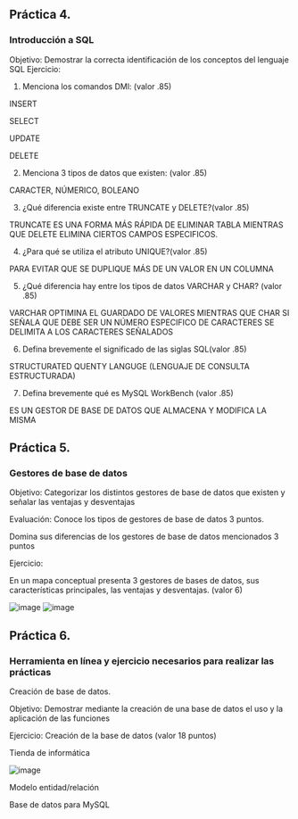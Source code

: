## Práctica 4.
### Introducción a SQL
Objetivo: Demostrar la correcta identificación de los conceptos del lenguaje SQL
Ejercicio:

1. Menciona los comandos DMl: (valor .85)

INSERT

SELECT

UPDATE

DELETE

2. Menciona 3 tipos de datos que existen: (valor .85)

CARACTER, NÚMERICO, BOLEANO

3. ¿Qué diferencia existe entre TRUNCATE y DELETE?(valor .85)

TRUNCATE ES UNA FORMA MÁS RÁPIDA DE ELIMINAR TABLA MIENTRAS QUE DELETE ELIMINA CIERTOS CAMPOS ESPECIFICOS.

4. ¿Para qué se utiliza el atributo UNIQUE?(valor .85)

PARA EVITAR QUE SE DUPLIQUE MÁS DE UN VALOR EN UN COLUMNA

5. ¿Qué diferencia hay entre los tipos de datos VARCHAR y CHAR? (valor .85)

VARCHAR OPTIMINA EL GUARDADO DE VALORES MIENTRAS QUE CHAR SI SEÑALA QUE DEBE SER UN NÚMERO ESPECIFICO DE CARACTERES SE DELIMITA A LOS CARACTERES SEÑALADOS

6. Defina brevemente el significado de las siglas SQL(valor .85)

STRUCTURATED QUENTY LANGUGE (LENGUAJE DE CONSULTA ESTRUCTURADA)

7. Defina brevemente qué es MySQL WorkBench (valor .85)

ES UN GESTOR DE BASE DE DATOS QUE ALMACENA Y MODIFICA LA MISMA


## Práctica 5.
### Gestores de base de datos

Objetivo: Categorizar los distintos gestores de base de datos que existen y señalar las
ventajas y desventajas

Evaluación: Conoce los tipos de gestores de base de datos 3 puntos.

Domina sus diferencias de los gestores de base de datos mencionados 3 puntos

Ejercicio:

En un mapa conceptual presenta 3 gestores de bases de datos, sus características
principales, las ventajas y desventajas. (valor 6)

![image](https://user-images.githubusercontent.com/91554777/170415427-e2b7321b-a97f-43b0-ac24-6e506c307e6b.png)
![image](https://user-images.githubusercontent.com/101658619/170519660-ab6b5a22-b834-4006-8ceb-70d10a2e553d.png)


## Práctica 6.
### Herramienta en línea y ejercicio necesarios para realizar las prácticas

Creación de base de datos.

Objetivo: Demostrar mediante la creación de una base de datos el uso y la aplicación de
las funciones

Ejercicio: Creación de la base de datos (valor 18 puntos)

Tienda de informática

![image](https://user-images.githubusercontent.com/91554777/170415101-717bca19-3644-46a9-8a57-8d5940c5d283.png)




Modelo entidad/relación




Base de datos para MySQL
